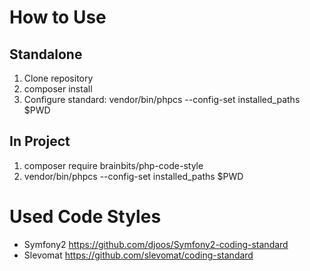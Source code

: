 How to Use
==========

Standalone
----------

1. Clone repository
2. composer install
3. Configure standard:
   vendor/bin/phpcs --config-set installed_paths $PWD 

In Project
----------

1. composer require brainbits/php-code-style
2. vendor/bin/phpcs --config-set installed_paths $PWD

Used Code Styles
================
- Symfony2 https://github.com/djoos/Symfony2-coding-standard
- Slevomat https://github.com/slevomat/coding-standard

